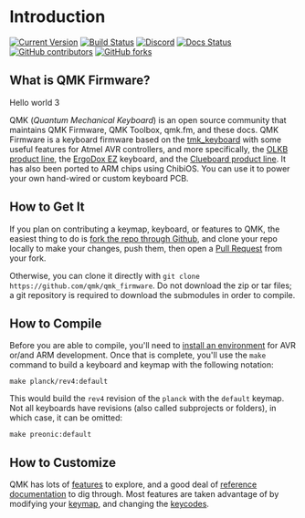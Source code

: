 # Introduction

[![Current Version](https://img.shields.io/github/tag/qmk/qmk_firmware.svg)](https://github.com/qmk/qmk_firmware/tags) [![Build Status](https://travis-ci.org/qmk/qmk_firmware.svg?branch=master)](https://travis-ci.org/qmk/qmk_firmware) [![Discord](https://img.shields.io/discord/440868230475677696.svg)](https://discord.gg/Uq7gcHh) [![Docs Status](https://img.shields.io/badge/docs-ready-orange.svg)](https://docs.qmk.fm) [![GitHub contributors](https://img.shields.io/github/contributors/qmk/qmk_firmware.svg)](https://github.com/qmk/qmk_firmware/pulse/monthly) [![GitHub forks](https://img.shields.io/github/forks/qmk/qmk_firmware.svg?style=social&label=Fork)](https://github.com/qmk/qmk_firmware/)

## What is QMK Firmware?

Hello world 3

QMK \(_Quantum Mechanical Keyboard_\) is an open source community that maintains QMK Firmware, QMK Toolbox, qmk.fm, and these docs. QMK Firmware is a keyboard firmware based on the [tmk\_keyboard](http://github.com/tmk/tmk_keyboard) with some useful features for Atmel AVR controllers, and more specifically, the [OLKB product line](http://olkb.com), the [ErgoDox EZ](http://www.ergodox-ez.com) keyboard, and the [Clueboard product line](http://clueboard.co/). It has also been ported to ARM chips using ChibiOS. You can use it to power your own hand-wired or custom keyboard PCB.

## How to Get It

If you plan on contributing a keymap, keyboard, or features to QMK, the easiest thing to do is [fork the repo through Github](https://github.com/qmk/qmk_firmware#fork-destination-box), and clone your repo locally to make your changes, push them, then open a [Pull Request](https://github.com/qmk/qmk_firmware/pulls) from your fork.

Otherwise, you can clone it directly with `git clone https://github.com/qmk/qmk_firmware`. Do not download the zip or tar files; a git repository is required to download the submodules in order to compile.

## How to Compile

Before you are able to compile, you'll need to [install an environment](detailed-guides/getting_started_build_tools.md) for AVR or/and ARM development. Once that is complete, you'll use the `make` command to build a keyboard and keymap with the following notation:

```text
make planck/rev4:default
```

This would build the `rev4` revision of the `planck` with the `default` keymap. Not all keyboards have revisions \(also called subprojects or folders\), in which case, it can be omitted:

```text
make preonic:default
```

## How to Customize

QMK has lots of [features](features/) to explore, and a good deal of [reference documentation](http://docs.qmk.fm) to dig through. Most features are taken advantage of by modifying your [keymap](detailed-guides/keymap.md), and changing the [keycodes](reference/keycodes.md).

